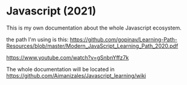 # Javascript (2021)
This is my own documentation about the whole Javascript ecosystem.

the path I'm using is this:
https://github.com/gopinav/Learning-Path-Resources/blob/master/Modern_JavaScript_Learning_Path_2020.pdf

https://www.youtube.com/watch?v=gSnbnYffz7k


The whole documentation will be located in https://github.com/Aimanizales/Javascript_learning/wiki
